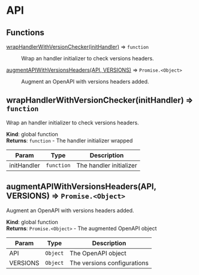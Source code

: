 # API
## Functions

<dl>
<dt><a href="#wrapHandlerWithVersionChecker">wrapHandlerWithVersionChecker(initHandler)</a> ⇒ <code>function</code></dt>
<dd><p>Wrap an handler initializer to check versions headers.</p>
</dd>
<dt><a href="#augmentAPIWithVersionsHeaders">augmentAPIWithVersionsHeaders(API, VERSIONS)</a> ⇒ <code>Promise.&lt;Object&gt;</code></dt>
<dd><p>Augment an OpenAPI with versions headers added.</p>
</dd>
</dl>

<a name="wrapHandlerWithVersionChecker"></a>

## wrapHandlerWithVersionChecker(initHandler) ⇒ <code>function</code>
Wrap an handler initializer to check versions headers.

**Kind**: global function  
**Returns**: <code>function</code> - The handler initializer wrapped  

| Param | Type | Description |
| --- | --- | --- |
| initHandler | <code>function</code> | The handler initializer |

<a name="augmentAPIWithVersionsHeaders"></a>

## augmentAPIWithVersionsHeaders(API, VERSIONS) ⇒ <code>Promise.&lt;Object&gt;</code>
Augment an OpenAPI with versions headers added.

**Kind**: global function  
**Returns**: <code>Promise.&lt;Object&gt;</code> - The augmented  OpenAPI object  

| Param | Type | Description |
| --- | --- | --- |
| API | <code>Object</code> | The OpenAPI object |
| VERSIONS | <code>Object</code> | The versions configurations |


